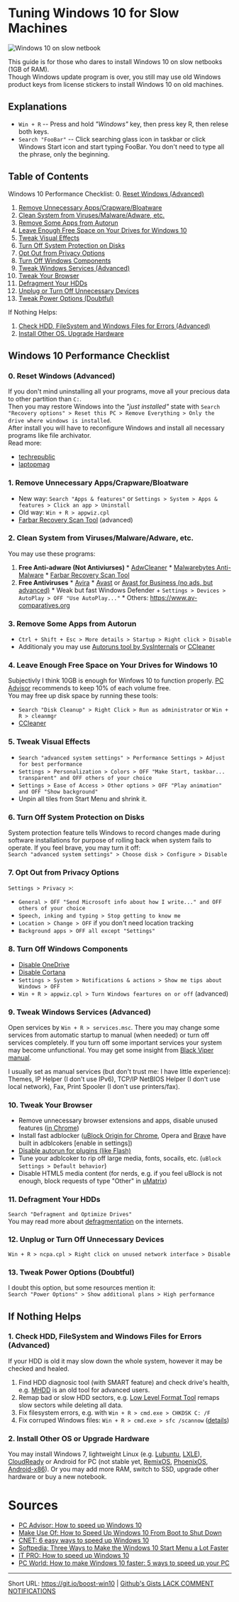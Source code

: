 # Tuning Windows 10 for Slow Machines

![Windows 10 on slow netbook](https://imgur.com/Eru2LSu.jpg)

This guide is for those who dares to install Windows 10 on slow netbooks (1GB of RAM).  
Though Windows update program is over, you still may use old Windows product keys from license stickers to install Windows 10 on old machines.

## Explanations

* `Win + R` -- Press and hold _"Windows"_ key, then press key R, then relese both keys.
* `Search "FooBar"`  -- Click searching glass icon in taskbar or click Windows Start icon and start typing FooBar. You don't need to type all the phrase, only the beginning. 

## Table of Contents

Windows 10 Performance Checklist:
  0. [Reset Windows (Advanced)](#0-reset-windows-advanced)
  1. [Remove Unnecessary Apps/Crapware/Bloatware](#1-remove-unnecessary-appscrapwarebloatware)
  2. [Clean System from Viruses/Malware/Adware, etc.](#2-clean-system-from-virusesmalwareadware-etc)
  3. [Remove Some Apps from Autorun](#3-remove-some-apps-from-autorun)
  4. [Leave Enough Free Space on Your Drives for Windows 10](#4-leave-enough-free-space-on-your-drives-for-windows-10)
  5. [Tweak Visual Effects](#5-tweak-visual-effects)
  6. [Turn Off System Protection on Disks](#6-turn-off-system-protection-on-disks)
  7. [Opt Out from Privacy Options](#7-opt-out-from-privacy-options)
  8. [Turn Off Windows Components](#8-turn-off-windows-components)
  9. [Tweak Windows Services (Advanced)](#9-tweak-windows-services-advanced)
  10. [Tweak Your Browser](#10-tweak-your-browser)
  11. [Defragment Your HDDs](#11-defragment-your-hdds)
  12. [Unplug or Turn Off Unnecessary Devices](#12-unplug-or-turn-off-unnecessary-devices)
  13. [Tweak Power Options (Doubtful)](#13-tweak-power-options-doubtful)

If Nothing Helps:
  1. [Check HDD, FileSystem and Windows Files for Errors (Advanced)](#1-check-hdd-filesystem-and-windows-files-for-errors-advanced)
  2. [Install Other OS. Upgrade Hardware](#2-install-other-os-upgrade-hardware)

## Windows 10 Performance Checklist

### 0. Reset Windows (Advanced)

If you don't mind uninstalling all your programs, move all your precious data to other partition than `C:`.  
Then you may restore Windows into the _"just installed"_ state with `Search "Recovery options" > Reset this PC > Remove Everything > Only the drive where windows is installed`.  
After install you will have to reconfigure Windows and install all necessary programs like file archivator.  
Read more:
  * [techrepublic](http://www.techrepublic.com/article/reset-your-windows-10-system-with-the-remove-everything-option)
  * [laptopmag]( http://www.laptopmag.com/articles/reset-windows-10-pc )

### 1. Remove Unnecessary Apps/Crapware/Bloatware
* New way: `Search "Apps & features"` or `Settings > System > Apps & features > Click an app > Uninstall`
* Old way: `Win + R > appwiz.cpl`
* [Farbar Recovery Scan Tool][FarBar] (advanced)

### 2. Clean System from Viruses/Malware/Adware, etc.

You may use these programs:
  1. __Free Anti-adware (Not Antiviurses)__
    * [AdwCleaner](https://toolslib.net/downloads/viewdownload/1-adwcleaner)
    * [Malwarebytes Anti-Malware](https://www.malwarebytes.com)
    * [Farbar Recovery Scan Tool][FarBar]
  2. __Free Antiviruses__
    * [Avira](https://avira.com)
    * [Avast](https://avast.com) or [Avast for Business (no ads, but advanced)](https://business.avast.com)
    * Weak but fast Windows Defender + `Settings > Devices > AutoPlay > OFF "Use AutoPlay..."`
    * Others: https://www.av-comparatives.org

### 3. Remove Some Apps from Autorun
* `Ctrl + Shift + Esc > More details > Startup > Right click > Disable`
* Additionaly you may use [Autoruns tool by SysInternals](https://technet.microsoft.com/en-us/sysinternals/bb963902.aspx) or [CCleaner]

### 4. Leave Enough Free Space on Your Drives for Windows 10
Subjectivly I think 10GB is enough for Winfows 10 to function properly. [PC Advisor] recommends to keep 10% of each volume free.  
You may free up disk space by running these tools:
  * `Search "Disk Cleanup" > Right Click > Run as administrator` or `Win + R > cleanmgr`
  * [CCleaner]

[FarBar]: http://www.geekstogo.com/forum/topic/335081-frst-tutorial-how-to-use-farbar-recovery-scan-tool
[CCleaner]: https://www.piriform.com/ccleaner

### 5. Tweak Visual Effects
* `Search "advanced system settings" > Performance Settings > Adjust for best performance`
* `Settings > Personalization > Colors > OFF "Make Start, taskbar... transparent" and OFF others of your choice`
* `Settings > Ease of Access > Other options > OFF "Play animation" and OFF "Show background"`
* Unpin all tiles from Start Menu and shrink it.

### 6. Turn Off System Protection on Disks
System protection feature tells Windows to record changes made during software installations for purpose of rolling back when system fails to operate. If you feel brave, you may turn it off:  
`Search "advanced system settings" > Choose disk > Configure > Disable`

### 7. Opt Out from Privacy Options

`Settings > Privacy >`:
  * `General > OFF "Send Microsoft info about how I write..." and OFF others of your choice`
  * `Speech, inking and typing > Stop getting to know me`
  * `Location > Change > OFF` if you don't need location tracking
  * `Background apps > OFF all except "Settings"`

### 8. Turn Off Windows Components
* [Disable OneDrive](http://www.howtogeek.com/225973/how-to-disable-onedrive-and-remove-it-from-file-explorer-on-windows-10)
* [Disable Cortana](http://www.howtogeek.com/265027/how-to-disable-cortana-in-windows-10)
* `Settings > System > Notifications & actions > Show me tips about Windows > OFF`
* `Win + R > appwiz.cpl > Turn Windows feartures on or off` (advanced)

### 9. Tweak Windows Services (Advanced)

Open services by `Win + R > services.msc`. There you may change some services from automatic startup to manual (when needed) or turn off services completely. If you turn off some important services your system may become unfunctional. You may get some insight from [Black Viper manual](http://www.blackviper.com/service-configurations/black-vipers-windows-10-service-configurations).

I usually set as manual services (but don't trust me: I have little experience): Themes, IP Helper (I don't use IPv6), TCP/IP NetBIOS Helper (I don't use local network), Fax, Print Spooler (I don't use printers/fax).

### 10. Tweak Your Browser
* Remove unnecessary browser extensions and apps, disable unused features ([in Chrome](https://support.google.com/chrome_webstore/answer/2664769))
* Install fast adblocker ([uBlock Origin for Chrome](https://chrome.google.com/webstore/detail/ublock-origin/cjpalhdlnbpafiamejdnhcphjbkeiagm), Opera and [Brave](https://brave.com) have built in adblcokers [enable in settings])
* [Disable autorun for plugins (like Flash)](http://www.pcworld.com/article/2858421/internet/how-to-stop-autoplay-videos.html)
* Tune your adblcoker to rip off large media, fonts, socails, etc. (`uBlock Settings > Default behavior`)
* Disable HTML5 media content (for nerds, e.g. if you feel uBlock is not enough, block requests of type "Other" in [uMatrix](https://chrome.google.com/webstore/detail/umatrix/ogfcmafjalglgifnmanfmnieipoejdcf))

### 11. Defragment Your HDDs

`Search "Defragment and Optimize Drives"`  
You may read more about [defragmentation](http://lifehacker.com/5976424/what-is-defragging-and-do-i-need-to-do-it-to-my-computer) on the internets.

### 12. Unplug or Turn Off Unnecessary Devices

`Win + R > ncpa.cpl > Right click on unused network interface > Disable`

### 13. Tweak Power Options (Doubtful)

I doubt this option, but some resources mention it:  
`Search "Power Options" > Show additional plans > High performance`

## If Nothing Helps

### 1. Check HDD, FileSystem and Windows Files for Errors (Advanced)

If your HDD is old it may slow down the whole system, however it may be checked and healed.

1. Find HDD diagnosic tool (with SMART feature) and check drive's health, e.g. [MHDD](http://hddguru.com/software/2005.10.02-MHDD) is an old tool for advanced users.
2. Remap bad or slow HDD sectors, e.g. [Low Level Format Tool](http://hddguru.com/software/HDD-LLF-Low-Level-Format-Tool) remaps slow sectors while deleting all data.
3. Fix filesystem errors, e.g. with `Win + R > cmd.exe > CHKDSK C: /F`
4. Fix corruped Windows files: `Win + R > cmd.exe > sfc /scannow` ([details](http://www.howtogeek.com/howto/windows-vista/verify-the-integrity-of-windows-vista-system-files))

### 2. Install Other OS or Upgrade Hardware

You may install Windows 7, lightweight Linux (e.g. [Lubuntu](http://lubuntu.net), [LXLE](http://lxle.net)), [CloudReady](https://www.neverware.com) or Android for PC (not stable yet, [RemixOS](http://www.jide.com/remixos), [PhoenixOS](http://www.phoenixos.com), [Android-x86](http://android-x86.org)).
Or you may add more RAM, switch to SSD, upgrade other hardware or buy a new notebook.

# Sources

* [PC Advisor: How to speed up Windows 10][PC Advisor]
* [Make Use Of: How to Speed Up Windows 10 From Boot to Shut Down][Make Use Of]
* [CNET: 6 easy ways to speed up Windows 10][CNET]
* [Softpedia: Three Ways to Make the Windows 10 Start Menu a Lot Faster][Softpedia]
* [IT PRO: How to speed up Windows 10][IT PRO]
* [PC World: How to make Windows 10 faster: 5 ways to speed up your PC][PC World]

[PC Advisor]: http://www.pcadvisor.co.uk/how-to/windows/how-speed-up-windows-10-how-make-windows-10-faster-3631916
[Make Use Of]: http://www.makeuseof.com/tag/speed-windows-10-boot-shut
[CNET]: https://www.cnet.com/how-to/6-easy-ways-to-speed-up-windows-10
[Softpedia]: http://news.softpedia.com/news/three-ways-to-make-the-windows-10-start-menu-a-lot-faster-490584.shtml
[IT PRO]: http://www.itpro.co.uk/operating-systems/26138/how-to-speed-up-windows-10-2
[PC World]: http://www.pcworld.com/article/3030200/windows/how-to-make-windows-10-faster-5-ways-to-speed-up-your-pc.html

---------------------------

Short URL: https://git.io/boost-win10 | [Github's Gists LACK COMMENT NOTIFICATIONS](https://github.com/isaacs/github/issues/21)